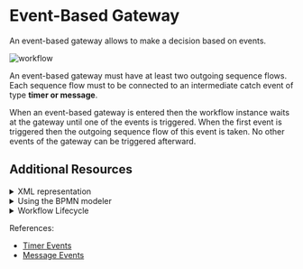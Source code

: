 # Event-Based Gateway

An event-based gateway allows to make a decision based on events. 

![workflow](/bpmn-workflows/event-based-gateways/event-based-gateway.png)

An event-based gateway must have at least two outgoing sequence flows. Each sequence flow must to be connected to an intermediate catch event of type **timer or message**.

When an event-based gateway is entered then the workflow instance waits at the gateway until one of the events is triggered. When the first event is triggered then the outgoing sequence flow of this event is taken. No other events of the gateway can be triggered afterward.

## Additional Resources

<details>
  <summary>XML representation</summary>
  <p>An event-based gateway with two outgoing sequence flows:

```xml
<bpmn:eventBasedGateway id="gateway" />

<bpmn:sequenceFlow id="s1" sourceRef="gateway" targetRef="payment-details-updated" />

<bpmn:intermediateCatchEvent id="payment-details-updated" 
  name="Payment Details Updated">
  <bpmn:messageEventDefinition messageRef="message-payment-details-updated" />
</bpmn:intermediateCatchEvent>

<bpmn:sequenceFlow id="s2" sourceRef="gateway" targetRef="wait-one-hour" />

<bpmn:intermediateCatchEvent id="wait-one-hour" name="1 hour">
  <bpmn:timerEventDefinition>
    <bpmn:timeDuration>PT1H</bpmn:timeDuration>
  </bpmn:timerEventDefinition>
</bpmn:intermediateCatchEvent>
```

  </p>
</details>

<details>
  <summary>Using the BPMN modeler</summary>
  <p>Adding an event-based gateway with two outgoing sequence flows:

![event-based-gateway](/bpmn-workflows/event-based-gateways/event-based-gateway.gif) 
  </p>
</details>

<details>
  <summary>Workflow Lifecycle</summary>
  <p>Workflow instance records of an event-based gateway: 

<table>
    <tr>
        <th>Intent</th>
        <th>Element Id</th>
        <th>Element Type</th>
    </tr>    
    <tr>
        <td>ELEMENT_ACTIVATING</td>
        <td>gateway</td>
        <td>EVENT_BASED_GATEWAY</td>
    <tr>
    <tr>
        <td>ELEMENT_ACTIVATED</td>
        <td>gateway</td>
        <td>EVENT_BASED_GATEWAY</td>
    <tr>
    <tr>
        <td>...</td>
        <td>...</td>
        <td>...</td>
    <tr>
    <tr>
        <td>EVENT_OCCURRED</td>
        <td>gateway</td>
        <td>EVENT_BASED_GATEWAY</td>
    <tr>
    <tr>
        <td>ELEMENT_COMPLETING</td>
        <td>gateway</td>
        <td>EVENT_BASED_GATEWAY</td>
    <tr>
    <tr>
        <td>ELEMENT_COMPLETED</td>
        <td>gateway</td>
        <td>EVENT_BASED_GATEWAY</td>
    <tr>
    <tr>
        <td>ELEMENT_ACTIVATING</td>
        <td>payment-details-updated</td>
        <td>INTERMEDIATE_CATCH_EVENT</td>
    <tr>
</table>

  </p>
</details>

References:
* [Timer Events](/bpmn-workflows/timer-events.html)
* [Message Events](/bpmn-workflows/message-events.html)

